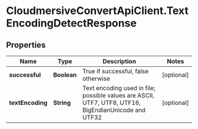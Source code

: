 # CloudmersiveConvertApiClient.TextEncodingDetectResponse

## Properties
Name | Type | Description | Notes
------------ | ------------- | ------------- | -------------
**successful** | **Boolean** | True if successful, false otherwise | [optional] 
**textEncoding** | **String** | Text encoding used in file; possible values are ASCII, UTF7, UTF8, UTF16, BigEndianUnicode and UTF32 | [optional] 


